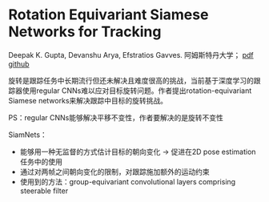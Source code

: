 # Rotation Equivariant Siamese Networks for Tracking

Deepak K. Gupta, Devanshu Arya, Efstratios Gavves. 阿姆斯特丹大学； [pdf](https://arxiv.org/abs/2012.13078) [github](https://github.com/dkgupta90/re-siamnet) 

旋转是跟踪任务中长期流行但还未解决且难度很高的挑战，当前基于深度学习的跟踪器使用regular CNNs难以应对目标旋转问题。作者提出rotation-equivariant Siamese networks来解决跟踪中目标的旋转挑战。

PS：regular CNNs能够解决平移不变性，作者要解决的是旋转不变性

SiamNets：

* 能够用一种无监督的方式估计目标的朝向变化 -> 促进在2D pose estimation任务中的使用
* 通过对两帧之间朝向变化的限制，对跟踪施加额外的运动约束
* 使用到的方法：group-equivariant convolutional layers comprising steerable filter

